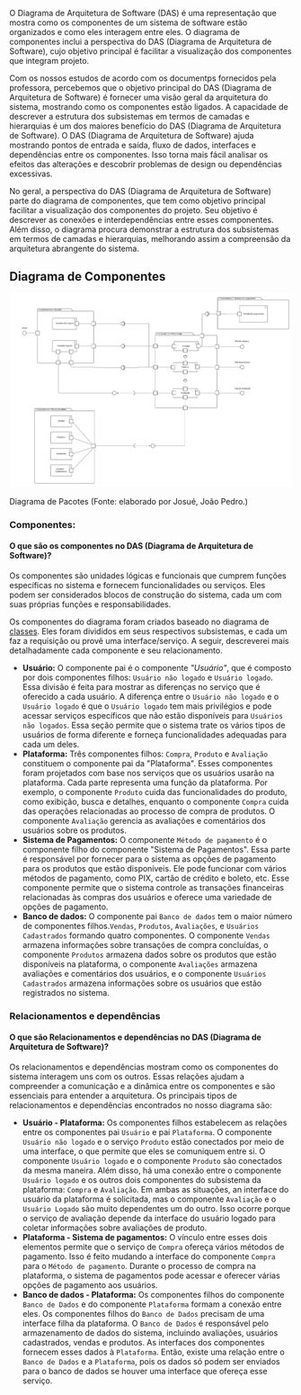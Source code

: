 O Diagrama de Arquitetura de Software (DAS) é uma representação que mostra como os componentes de um sistema de software estão organizados e como eles interagem entre eles. O diagrama de componentes inclui a perspectiva do DAS (Diagrama de Arquitetura de Software), cujo objetivo principal é facilitar a visualização dos componentes que integram projeto.

Com os nossos estudos de acordo com os documentps fornecidos pela professora, percebemos que o objetivo principal do DAS (Diagrama de Arquitetura de Software) é fornecer uma visão geral da arquitetura do sistema, mostrando como os componentes estão ligados. A capacidade de descrever a estrutura dos subsistemas em termos de camadas e hierarquias é um dos maiores benefício do DAS (Diagrama de Arquitetura de Software). O DAS (Diagrama de Arquitetura de Software) ajuda mostrando pontos de entrada e saída, fluxo de dados, interfaces e dependências entre os componentes. Isso torna mais fácil analisar os efeitos das alterações e descobrir problemas de design ou dependências excessivas.

No geral, a perspectiva do DAS (Diagrama de Arquitetura de Software) parte do diagrama de componentes, que tem como objetivo principal facilitar a visualização dos componentes do projeto. Seu objetivo é descrever as conexões e interdependências entre esses componentes. Além disso, o diagrama procura demonstrar a estrutura dos subsistemas em termos de camadas e hierarquias, melhorando assim a compreensão da arquitetura abrangente do sistema.

## Diagrama de Componentes

![versao_final](./img/versao-final.png)

<p class="legenda"> Diagrama de Pacotes (Fonte: elaborado por Josué, João Pedro.)</p>

### **Componentes:**

#### **O que são os componentes no DAS (Diagrama de Arquitetura de Software)?**

Os componentes são unidades lógicas e funcionais que cumprem funções específicas no sistema e fornecem funcionalidades ou serviços. Eles podem ser considerados blocos de construção do sistema, cada um com suas próprias funções e responsabilidades.

Os componentes do diagrama foram criados baseado no diagrama de [classes](../../2.modelagem/estatica/diagramadeclasses.md). Eles foram divididos em seus respectivos subsistemas, e cada um faz a requisição ou provê uma interface/serviço. A seguir, descreverei mais detalhadamente cada componente e seu relacionamento.

- **Usuário:** O componente pai é o componente _"Usuário"_, que é composto por dois componentes filhos: `Usuário não logado` e `Usuário logado`. Essa divisão é feita para mostrar as diferenças no serviço que é oferecido a cada usuário. A diferença entre o `Usuário não logado` e o `Usuário logado` é que o `Usuário logado` tem mais privilégios e pode acessar serviços específicos que não estão disponíveis para `Usuários não logados`. Essa seção permite que o sistema trate os vários tipos de usuários de forma diferente e forneça funcionalidades adequadas para cada um deles.
- **Plataforma:** Três componentes filhos: `Compra`, `Produto` e `Avaliação` constituem o componente pai da "Plataforma". Esses componentes foram projetados com base nos serviços que os usuários usarão na plataforma. Cada parte representa uma função da plataforma. Por exemplo, o componente `Produto` cuida das funcionalidades do produto, como exibição, busca e detalhes, enquanto o componente `Compra` cuida das operações relacionadas ao processo de compra de produtos. O componente `Avaliação` gerencia as avaliações e comentários dos usuários sobre os produtos.
- **Sistema de Pagamentos:** O componente `Método de pagamento` é o componente filho do componente "Sistema de Pagamentos". Essa parte é responsável por fornecer para o sistema as opções de pagamento para os produtos que estão disponíveis. Ele pode funcionar com vários métodos de pagamento, como PIX, cartão de crédito e boleto, etc. Esse componente permite que o sistema controle as transações financeiras relacionadas às compras dos usuários e oferece uma variedade de opções de pagamento.
- **Banco de dados:** O componente pai `Banco de dados` tem o maior número de componentes filhos.`Vendas`, `Produtos`, `Avaliações`, e `Usuários Cadastrados` formando quatro componentes. O componente `Vendas` armazena informações sobre transações de compra concluídas, o componente `Produtos` armazena dados sobre os produtos que estão disponíveis na plataforma, o componente `Avaliações` armazena avaliações e comentários dos usuários, e o componente `Usuários Cadastrados` armazena informações sobre os usuários que estão registrados no sistema.

### **Relacionamentos e dependências**

#### **O que são Relacionamentos e dependências no DAS (Diagrama de Arquitetura de Software)?**

Os relacionamentos e dependências mostram como os componentes do sistema interagem uns com os outros. Essas relações ajudam a compreender a comunicação e a dinâmica entre os componentes e são essenciais para entender a arquitetura. Os principais tipos de relacionamentos e dependências encontrados no nosso diagrama são:

- **Usuário - Plataforma:** Os componentes filhos estabelecem as relações entre os componentes pai `Usuário` e pai `Plataforma`. O componente `Usuário não logado` e o serviço `Produto` estão conectados por meio de uma interface, o que permite que eles se comuniquem entre si. O componente `Usuário logado` e o componente `Produto` são conectados da mesma maneira. Além disso, há uma conexão entre o componente `Usuário logado` e os outros dois componentes do subsistema da plataforma: `Compra` e `Avaliação`. Em ambas as situações, an interface do usuário da plataforma é solicitada, mas o componente `Avaliação` e o `Usuário Logado` são muito dependentes um do outro. Isso ocorre porque o serviço de avaliação depende da interface do usuário logado para coletar informações sobre avaliações de produto.
- **Plataforma - Sistema de pagamentos:** O vínculo entre esses dois elementos permite que o serviço de `Compra` ofereça vários métodos de pagamento. Isso é feito mudando a interface do componente `Compra` para o `Método de pagamento`. Durante o processo de compra na plataforma, o sistema de pagamentos pode acessar e oferecer várias opções de pagamento aos usuários.
- **Banco de dados - Plataforma:** Os componentes filhos do componente `Banco de Dados` e do componente `Plataforma` formam a conexão entre eles. Os componentes filhos do `Banco de Dados` precisam de uma interface filha da plataforma. O `Banco de Dados` é responsável pelo armazenamento de dados do sistema, incluindo avaliações, usuários cadastrados, vendas e produtos. As interfaces dos componentes fornecem esses dados à `Plataforma`. Então, existe uma relação entre o `Banco de Dados` e a `Plataforma`, pois os dados só podem ser enviados para o banco de dados se houver uma interface que ofereça esse serviço.
